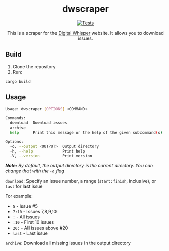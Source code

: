 <div align="center">

# dwscraper

[![Tests](https://github.com/orellazri/dwscraper/actions/workflows/tests.yml/badge.svg)](https://github.com/orellazri/dwscraper/actions/workflows/tests.yml)

This is a scraper for the [Digital Whisper](https://digitalwhisper.co.il) website. It allows you to download issues.

</div>

## Build

1. Clone the repository
2. Run:

```bash
cargo build
```

## Usage

```bash
Usage: dwscraper [OPTIONS] <COMMAND>

Commands:
  download  Download issues
  archive
  help      Print this message or the help of the given subcommand(s)

Options:
  -o, --output <OUTPUT>  Output directory
  -h, --help             Print help
  -V, --version          Print version
```

_**Note:** By default, the output directory is the current directory. You can change that with the `-o` flag_

`download`: Specify an issue number, a range (`start:finish`, inclusive), or `last` for last issue

For example:

- `5` - Issue #5
- `7:10` - Issues 7,8,9,10
- `:` - All issues
- `:10` - First 10 issues
- `20:` - All issues above #20
- `last` - Last issue

`archive`: Download all missing issues in the output directory
